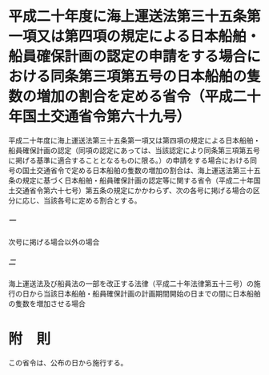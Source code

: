 # 平成二十年度に海上運送法第三十五条第一項又は第四項の規定による日本船舶・船員確保計画の認定の申請をする場合における同条第三項第五号の日本船舶の隻数の増加の割合を定める省令（平成二十年国土交通省令第六十九号）
平成二十年度に海上運送法第三十五条第一項又は第四項の規定による日本船舶・船員確保計画の認定（同項の認定にあっては、当該認定により同条第三項第五号に掲げる基準に適合することとなるものに限る。）の申請をする場合における同号の国土交通省令で定める日本船舶の隻数の増加の割合は、海上運送法第三十五条の規定に基づく日本船舶・船員確保計画の認定等に関する省令（平成二十年国土交通省令第六十七号）第五条の規定にかかわらず、次の各号に掲げる場合の区分に応じ、当該各号に定める割合とする。
##### 一
次号に掲げる場合以外の場合
##### 二
海上運送法及び船員法の一部を改正する法律（平成二十年法律第五十三号）の施行の日から当該日本船舶・船員確保計画の計画期間開始の日までの間に日本船舶の隻数を増加させる場合
# 附　則
この省令は、公布の日から施行する。
